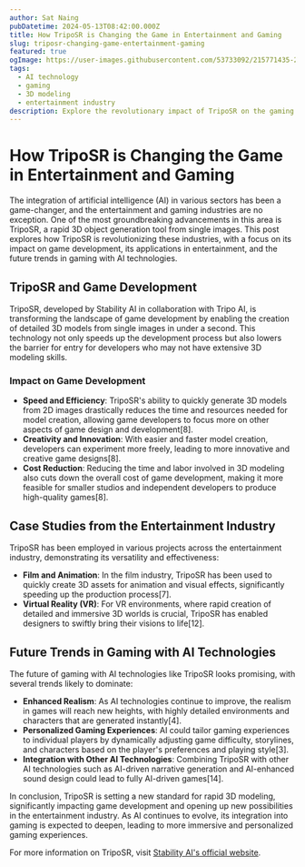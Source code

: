 ```yaml
---
author: Sat Naing
pubDatetime: 2024-05-13T08:42:00.000Z
title: How TripoSR is Changing the Game in Entertainment and Gaming
slug: triposr-changing-game-entertainment-gaming
featured: true
ogImage: https://user-images.githubusercontent.com/53733092/215771435-25408246-2309-4f8b-a781-1f3d93bdf0ec.png
tags:
  - AI technology
  - gaming
  - 3D modeling
  - entertainment industry
description: Explore the revolutionary impact of TripoSR on the gaming and entertainment sectors, enhancing 3D modeling and AI-driven content creation.
---
```


# How TripoSR is Changing the Game in Entertainment and Gaming

The integration of artificial intelligence (AI) in various sectors has been a game-changer, and the entertainment and gaming industries are no exception. One of the most groundbreaking advancements in this area is TripoSR, a rapid 3D object generation tool from single images. This post explores how TripoSR is revolutionizing these industries, with a focus on its impact on game development, its applications in entertainment, and the future trends in gaming with AI technologies.

## TripoSR and Game Development

TripoSR, developed by Stability AI in collaboration with Tripo AI, is transforming the landscape of game development by enabling the creation of detailed 3D models from single images in under a second. This technology not only speeds up the development process but also lowers the barrier for entry for developers who may not have extensive 3D modeling skills.

### Impact on Game Development

- **Speed and Efficiency**: TripoSR's ability to quickly generate 3D models from 2D images drastically reduces the time and resources needed for model creation, allowing game developers to focus more on other aspects of game design and development[8].
- **Creativity and Innovation**: With easier and faster model creation, developers can experiment more freely, leading to more innovative and creative game designs[8].
- **Cost Reduction**: Reducing the time and labor involved in 3D modeling also cuts down the overall cost of game development, making it more feasible for smaller studios and independent developers to produce high-quality games[8].

## Case Studies from the Entertainment Industry

TripoSR has been employed in various projects across the entertainment industry, demonstrating its versatility and effectiveness:

- **Film and Animation**: In the film industry, TripoSR has been used to quickly create 3D assets for animation and visual effects, significantly speeding up the production process[7].
- **Virtual Reality (VR)**: For VR environments, where rapid creation of detailed and immersive 3D worlds is crucial, TripoSR has enabled designers to swiftly bring their visions to life[12].

## Future Trends in Gaming with AI Technologies

The future of gaming with AI technologies like TripoSR looks promising, with several trends likely to dominate:

- **Enhanced Realism**: As AI technologies continue to improve, the realism in games will reach new heights, with highly detailed environments and characters that are generated instantly[4].
- **Personalized Gaming Experiences**: AI could tailor gaming experiences to individual players by dynamically adjusting game difficulty, storylines, and characters based on the player's preferences and playing style[3].
- **Integration with Other AI Technologies**: Combining TripoSR with other AI technologies such as AI-driven narrative generation and AI-enhanced sound design could lead to fully AI-driven games[14].

In conclusion, TripoSR is setting a new standard for rapid 3D modeling, significantly impacting game development and opening up new possibilities in the entertainment industry. As AI continues to evolve, its integration into gaming is expected to deepen, leading to more immersive and personalized gaming experiences.

For more information on TripoSR, visit [Stability AI's official website](https://stability.ai/news/triposr-3d-generation).
